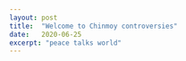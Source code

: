 ```yaml
---
layout: post
title:  "Welcome to Chinmoy controversies"
date:   2020-06-25
excerpt: "peace talks world"
---
```

